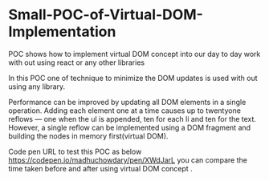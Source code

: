 # Small-POC-of-Virtual-DOM-Implementation
POC shows how to implement virtual DOM concept into our day to day work with out using react or any other libraries


In this POC one of technique to minimize the DOM updates is used with out using any library.

Performance can be improved by updating all DOM elements in a single operation. Adding each element one at a time causes up to twentyone reflows — one when the ul is appended, ten for each li and ten for the text. However, a single reflow can be implemented using a DOM fragment and building the nodes in memory first(virtual DOM).

Code pen URL to test this POC as below 
https://codepen.io/madhuchowdary/pen/XWdJarL
you can compare the time taken before and after using virtual DOM concept  .
